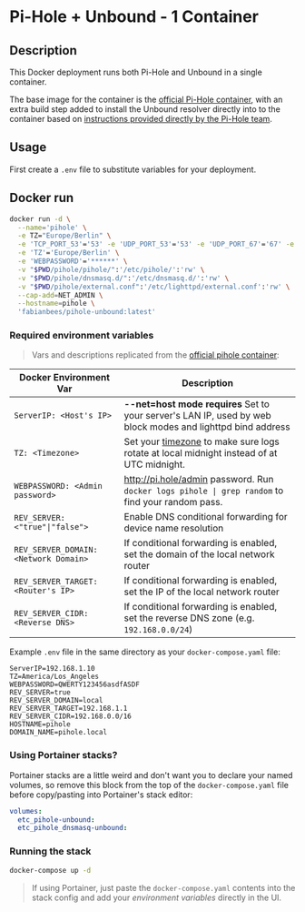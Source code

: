 # Pi-Hole + Unbound - 1 Container

## Description

This Docker deployment runs both Pi-Hole and Unbound in a single container. 

The base image for the container is the [official Pi-Hole container](https://hub.docker.com/r/pihole/pihole), with an extra build step added to install the Unbound resolver directly into to the container based on [instructions provided directly by the Pi-Hole team](https://docs.pi-hole.net/guides/unbound/).

## Usage

First create a `.env` file to substitute variables for your deployment. 

## Docker run

```bash
docker run -d \
  --name='pihole' \
  -e TZ="Europe/Berlin" \
  -e 'TCP_PORT_53'='53' -e 'UDP_PORT_53'='53' -e 'UDP_PORT_67'='67' -e 'TCP_PORT_80'='80' -e 'TCP_PORT_443'='443' \
  -e 'TZ'='Europe/Berlin' \
  -e 'WEBPASSWORD'='******' \
  -v "$PWD/pihole/pihole/":'/etc/pihole/':'rw' \
  -v "$PWD/pihole/dnsmasq.d/":'/etc/dnsmasq.d/':'rw' \
  -v "$PWD/pihole/external.conf":'/etc/lighttpd/external.conf':'rw' \
  --cap-add=NET_ADMIN \
  --hostname=pihole \
  'fabianbees/pihole-unbound:latest'
```


### Required environment variables

> Vars and descriptions replicated from the [official pihole container](https://github.com/pi-hole/docker-pi-hole/):

| Docker Environment Var | Description|
| --- | --- |
| `ServerIP: <Host's IP>`<br/> | **--net=host mode requires** Set to your server's LAN IP, used by web block modes and lighttpd bind address
| `TZ: <Timezone>`<br/> | Set your [timezone](https://en.wikipedia.org/wiki/List_of_tz_database_time_zones) to make sure logs rotate at local midnight instead of at UTC midnight.
| `WEBPASSWORD: <Admin password>`<br/> | http://pi.hole/admin password. Run `docker logs pihole \| grep random` to find your random pass.
| `REV_SERVER: <"true"\|"false">`<br/> | Enable DNS conditional forwarding for device name resolution
| `REV_SERVER_DOMAIN: <Network Domain>`<br/> | If conditional forwarding is enabled, set the domain of the local network router
| `REV_SERVER_TARGET: <Router's IP>`<br/> | If conditional forwarding is enabled, set the IP of the local network router
| `REV_SERVER_CIDR: <Reverse DNS>`<br/>| If conditional forwarding is enabled, set the reverse DNS zone (e.g. `192.168.0.0/24`)

Example `.env` file in the same directory as your `docker-compose.yaml` file:

```
ServerIP=192.168.1.10
TZ=America/Los_Angeles
WEBPASSWORD=QWERTY123456asdfASDF
REV_SERVER=true
REV_SERVER_DOMAIN=local
REV_SERVER_TARGET=192.168.1.1
REV_SERVER_CIDR=192.168.0.0/16
HOSTNAME=pihole
DOMAIN_NAME=pihole.local
```

### Using Portainer stacks?

Portainer stacks are a little weird and don't want you to declare your named volumes, so remove this block from the top of the `docker-compose.yaml` file before copy/pasting into Portainer's stack editor:

```yaml
volumes:
  etc_pihole-unbound:
  etc_pihole_dnsmasq-unbound:
```

### Running the stack

```bash
docker-compose up -d
```

> If using Portainer, just paste the `docker-compose.yaml` contents into the stack config and add your *environment variables* directly in the UI.
